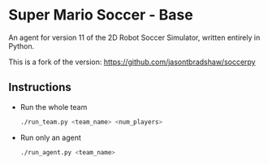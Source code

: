 Super Mario Soccer - Base
=========================

An agent for version 11 of the 2D Robot Soccer Simulator, written entirely in Python.

This is a fork of the version: https://github.com/jasontbradshaw/soccerpy

Instructions
------------
* Run the whole team

    ```bash
    ./run_team.py <team_name> <num_players>
    ```
* Run only an agent

    ```bash
    ./run_agent.py <team_name>
    ```
